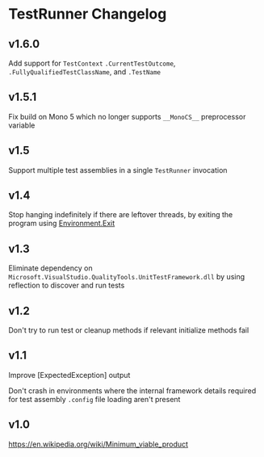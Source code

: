 TestRunner Changelog
====================


v1.6.0
------

Add support for `TestContext` `.CurrentTestOutcome`, `.FullyQualifiedTestClassName`, and `.TestName`



v1.5.1
------

Fix build on Mono 5 which no longer supports `__MonoCS__` preprocessor
variable


v1.5
----

Support multiple test assemblies in a single `TestRunner` invocation


v1.4
----

Stop hanging indefinitely if there are leftover threads, by exiting the
program using
[Environment.Exit](https://msdn.microsoft.com/en-us/library/system.environment.exit.aspx)


v1.3
----

Eliminate dependency on
`Microsoft.VisualStudio.QualityTools.UnitTestFramework.dll` by using
reflection to discover and run tests


v1.2
----

Don't try to run test or cleanup methods if relevant initialize methods fail


v1.1
----

Improve \[ExpectedException\] output

Don't crash in environments where the internal framework details required for
test assembly `.config` file loading aren't present


v1.0
----

<https://en.wikipedia.org/wiki/Minimum_viable_product>
